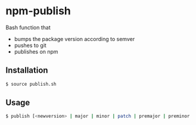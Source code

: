 
# npm-publish

  Bash function that

  - bumps the package version according to semver
  - pushes to git
  - publishes on npm
 
## Installation

```bash
$ source publish.sh
```

## Usage

```bash
$ publish [<newversion> | major | minor | patch | premajor | preminor | prepatch | prerelease]
```
